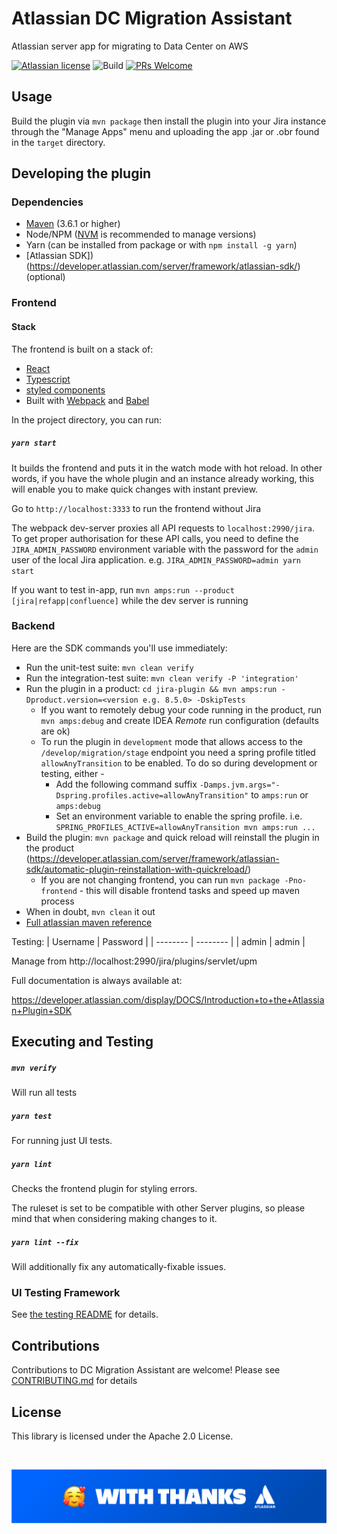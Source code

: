 # Atlassian DC Migration Assistant

Atlassian server app for migrating to Data Center on AWS

[![Atlassian license](https://img.shields.io/badge/license-Apache%202.0-blue.svg?style=flat-square)](LICENSE) ![Build](https://github.com/atlassian-labs/dc-migration-assistant/workflows/Tests/badge.svg) [![PRs Welcome](https://img.shields.io/badge/PRs-welcome-brightgreen.svg?style=flat-square)](CONTRIBUTING.md)

## Usage

Build the plugin via `mvn package` then install the plugin into your Jira instance through the "Manage Apps" menu and uploading the app .jar or .obr found in the `target` directory.

## Developing the plugin

### Dependencies

* [Maven](https://maven.apache.org/) (3.6.1 or higher)
* Node/NPM ([NVM](https://github.com/nvm-sh/nvm) is recommended to manage
  versions)
* Yarn (can be installed from package or with `npm install -g yarn`)
* [Atlassian SDK])(https://developer.atlassian.com/server/framework/atlassian-sdk/) (optional)

### Frontend

#### Stack

The frontend is built on a stack of:

* [React](https://reactjs.org/)
* [Typescript](https://www.typescriptlang.org/)
* [styled components](https://styled-components.com/)
* Built with [Webpack](https://webpack.js.org/) and [Babel](https://babeljs.io/)

In the project directory, you can run:

##### `yarn start`

It builds the frontend and puts it in the watch mode with hot reload. 
In other words, if you have the whole plugin and an instance already working, 
this will enable you to make quick changes with instant preview.

Go to `http://localhost:3333` to run the frontend without Jira

The webpack dev-server proxies all API requests to `localhost:2990/jira`. To get
proper authorisation for these API calls, you need to define the `JIRA_ADMIN_PASSWORD`
environment variable with the password for the `admin` user of the local Jira application.
e.g. `JIRA_ADMIN_PASSWORD=admin yarn start`

If you want to test in-app, run `mvn amps:run --product [jira|refapp|confluence]` while the dev server is running

### Backend

Here are the SDK commands you'll use immediately:

* Run the unit-test suite: `mvn clean verify`
* Run the integration-test suite: `mvn clean verify -P 'integration'`
* Run the plugin in a product: `cd jira-plugin && mvn amps:run -Dproduct.version=<version e.g. 8.5.0> -DskipTests`
    * If you want to remotely debug your code running in the product, run `mvn amps:debug` and create IDEA _Remote_ run configuration (defaults are ok)
    * To run the plugin in `development` mode that allows access to the `/develop/migration/stage` endpoint you need a spring profile titled `allowAnyTransition` to be enabled. To do so during development or testing, either -
        - Add the following command suffix `-Damps.jvm.args="-Dspring.profiles.active=allowAnyTransition"` to `amps:run` or `amps:debug`
        - Set an environment variable to enable the spring profile. i.e.  `SPRING_PROFILES_ACTIVE=allowAnyTransition mvn amps:run ...`
* Build the plugin: `mvn package` and quick reload will reinstall the plugin in the product (https://developer.atlassian.com/server/framework/atlassian-sdk/automatic-plugin-reinstallation-with-quickreload/)
    * If you are not changing frontend, you can run `mvn package -Pno-frontend` - this will disable frontend tasks and speed up maven process
* When in doubt, `mvn clean` it out
* [Full atlassian maven reference](https://developer.atlassian.com/server/framework/atlassian-sdk/working-with-maven/#using-the-amps-maven-plugin-directly)

Testing:
| Username | Password |
| -------- | -------- |
| admin    | admin    |

Manage from http://localhost:2990/jira/plugins/servlet/upm

Full documentation is always available at:

https://developer.atlassian.com/display/DOCS/Introduction+to+the+Atlassian+Plugin+SDK

## Executing and Testing

##### `mvn verify`

Will run all tests

##### `yarn test`

For running just UI tests.

##### `yarn lint`

Checks the frontend plugin for styling errors. 

The ruleset is set to be compatible with other Server plugins, 
so please mind that when considering making changes to it.

##### `yarn lint --fix`

Will additionally fix any automatically-fixable issues.

### UI Testing Framework

See [the testing README](jira-e2e-tests/README.md) for details.

## Contributions

Contributions to DC Migration Assistant are welcome! Please see [CONTRIBUTING.md](CONTRIBUTING.md) for details


## License

This library is licensed under the Apache 2.0 License. 

<br/>

[![With ❤️ from Atlassian](https://raw.githubusercontent.com/atlassian-internal/oss-assets/master/banner-with-thanks.png)](https://www.atlassian.com)
